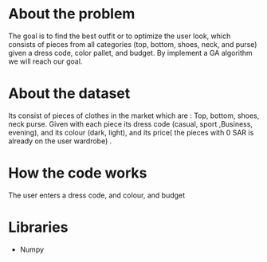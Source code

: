 
# About the problem
The goal is to find the best outfit or to optimize the user look, which consists of pieces from all categories (top, bottom, shoes, neck, and purse) given a dress code, color pallet, and budget. By implement a GA algorithm we will reach our goal.

# About the dataset 
Its consist of pieces of clothes in the market which are : 
Top, bottom, shoes, neck purse. 
Given with each piece its dress code (casual, sport ,Business, evening), and its colour (dark, light), and its price( the pieces with 0 SAR is already on the user wardrobe) . 

# How the code works 
The user enters a dress code, and colour, and budget 

# Libraries
* Numpy
